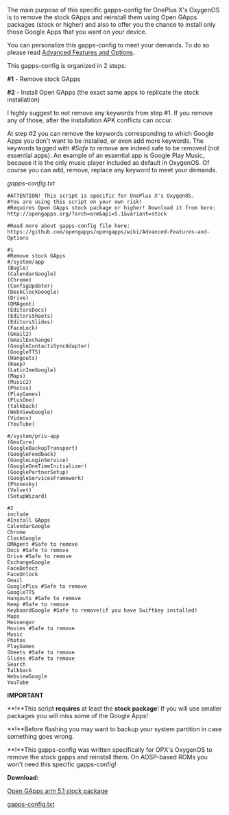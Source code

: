 The main purpose of this specific gapps-config for OnePlus X's OxygenOS is to remove the stock GApps and reinstall them using Open GApps packages (stock or higher) and also to offer you the chance to install only those Google Apps that you want on your device.

You can personalize this gapps-config to meet your demands. To do so please read [Advanced Features and Options](https://github.com/opengapps/opengapps/wiki/Advanced-Features-and-Options).

This gapps-config is organized in 2 steps:

**\#1** - Remove stock GApps

**\#2** - Install Open GApps (the exact same apps to replicate the stock installation)

I highly suggest to not remove any keywords from step #1. If you remove any of those, after the installation APK conflicts can occur.

At step #2 you can remove the keywords corresponding to which Google Apps you don't want to be installed, or even add more keywords. The keywords tagged with _#Safe to remove_ are indeed safe to be removed (not essential apps). An example of an essential app is Google Play Music, because it is the only music player included as default in OxygenOS. Of course you can add, remove, replace any keyword to meet your demands.

_gapps-config.txt_
```
#ATTENTION! This script is specific for OnePlus X's OxygenOS.
#You are using this script on your own risk!
#Requires Open GApps stock package or higher! Download it from here: http://opengapps.org/?arch=arm&api=5.1&variant=stock

#Read more about gapps-config file here: https://github.com/opengapps/opengapps/wiki/Advanced-Features-and-Options

#1
#Remove stock GApps
#/system/app
(Bugle)
(CalendarGoogle)
(Chrome)
(ConfigUpdater)
(DeskClockGoogle)
(Drive)
(DMAgent)
(EditorsDocs)
(EditorsSheets)
(EditorsSlides)
(FaceLock)
(Gmail2)
(GmailExchange)
(GoogleContactsSyncAdapter)
(GoogleTTS)
(Hangouts)
(Keep)
(LatinImeGoogle)
(Maps)
(Music2)
(Photos)
(PlayGames)
(PlusOne)
(talkback)
(WebViewGoogle)
(Videos)
(YouTube)

#/system/priv-app
(GmsCore)
(GoogleBackupTransport)
(GoogleFeedback)
(GoogleLoginService)
(GoogleOneTimeInitializer)
(GooglePartnerSetup)
(GoogleServicesFramework)
(Phonesky)
(Velvet)
(SetupWizard)

#2
include
#Install GApps
CalendarGoogle
Chrome
ClockGoogle
DMAgent #Safe to remove
Docs #Safe to remove
Drive #Safe to remove
ExchangeGoogle
FaceDetect
FaceUnlock
Gmail
GooglePlus #Safe to remove
GoogleTTS
Hangouts #Safe to remove
Keep #Safe to remove
KeyboardGoogle #Safe to remove(if you have Swiftkey installed)
Maps
Messenger
Movies #Safe to remove
Music
Photos
PlayGames
Sheets #Safe to remove
Slides #Safe to remove
Search
Talkback
WebviewGoogle
YouTube
```

**IMPORTANT**

**!**This script **requires** at least the **stock package**! If you will use smaller packages you will miss some of the Google Apps!

**!**Before flashing you may want to backup your system partition in case something goes wrong.

**!**This gapps-config was written specifically for OPX's OxygenOS to remove the stock gapps and reinstall them. On AOSP-based ROMs you won't need this specific gapps-config!

**Download:**

[Open GApps arm 5.1 stock package](http://raulpetru.com/opx/gapps-config.txt)

[gapps-config.txt](https://www.androidfilehost.com/?fid=24269982087021492)